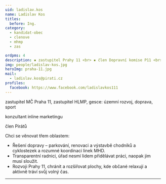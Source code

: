 ```yaml
---
uid: ladislav.kos
name: Ladislav Kos
titles:
  before: Ing.
category:
  - kandidat-obec
  - clenove
  - mhmp
  - zas

ordpms: 4
description: ▪ zastupitel Prahy 11 <br> ▪ člen Dopravní komise P11 <br> ▪ zastupitel hl. m. Prahy <br> ▪ předseda Sportovní komise MHMP <br>▪ člen Výboru pro dopravu MHMP <br>▪ člen Výboru pro zdravotnictví, sport a volný čas MHMP
img: people/ladislav-kos.jpg
heroImg: praha-11.jpg
mail:
  - ladislav.kos@pirati.cz
profiles:
  facebook: https://www.facebook.com/ladislavkos111
---
```


zastupitel MČ Praha 11, zastupitel HLMP, gesce: územní rozvoj, doprava, sport

konzultant inline marketingu

člen Pirátů


Chci se věnovat třem oblastem:
- Řešení dopravy – parkování, renovaci a výstavbě chodníků a cyklostezek a rozumné koordinaci linek MHD.
- Transparentní radnici, úřad nesmí lidem přidělávat práci, naopak jim musí sloužit.
- Rozvoji Prahy 11, chránit a rozšiřovat plochy, kde občané relaxují a aktivně tráví svůj volný čas.


---
